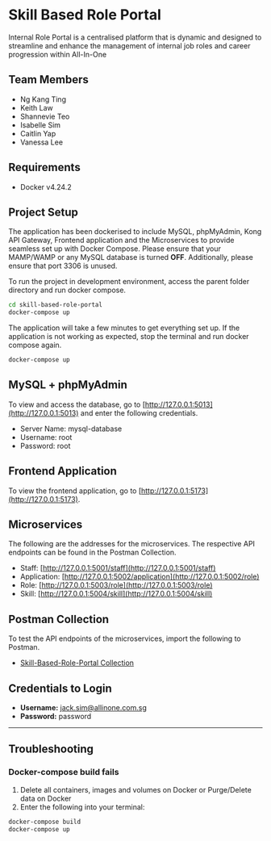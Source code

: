 # Skill Based Role Portal

Internal Role Portal is a centralised platform that is dynamic and designed to streamline and enhance the management of internal job roles and career progression within All-In-One

## Team Members

- Ng Kang Ting
- Keith Law
- Shannevie Teo
- Isabelle Sim
- Caitlin Yap
- Vanessa Lee

## Requirements

- Docker v4.24.2

## Project Setup

The application has been dockerised to include MySQL, phpMyAdmin, Kong API Gateway, Frontend application and the Microservices to provide seamless set up with Docker Compose. Please ensure that your MAMP/WAMP or any MySQL database is turned **OFF**. Additionally, please ensure that port 3306 is unused.

To run the project in development environment, access the parent folder directory and run docker compose.

```sh
cd skill-based-role-portal
docker-compose up
```

The application will take a few minutes to get everything set up. If the application is not working as expected, stop the terminal and run docker compose again.

```sh
docker-compose up
```

## MySQL + phpMyAdmin

To view and access the database, go to [http://127.0.0.1:5013](http://127.0.0.1:5013) and enter the following credentials.

- Server Name: mysql-database
- Username: root
- Password: root

## Frontend Application

To view the frontend application, go to [http://127.0.0.1:5173](http://127.0.0.1:5173).

## Microservices

The following are the addresses for the microservices. The respective API endpoints can be found in the Postman Collection.

- Staff: [http://127.0.0.1:5001/staff](http://127.0.0.1:5001/staff)
- Application: [http://127.0.0.1:5002/application](http://127.0.0.1:5002/role)
- Role: [http://127.0.0.1:5003/role](http://127.0.0.1:5003/role)
- Skill: [http://127.0.0.1:5004/skill](http://127.0.0.1:5004/skill)

## Postman Collection

To test the API endpoints of the microservices, import the following to Postman.

- [Skill-Based-Role-Portal Collection](/skill-based-role-portal.postman_collection.json)

## Credentials to Login

- **Username:** jack.sim@allinone.com.sg
- **Password:** password

<hr>

## Troubleshooting

### Docker-compose build fails

1. Delete all containers, images and volumes on Docker or Purge/Delete data on Docker
2. Enter the following into your terminal:

```sh
docker-compose build
docker-compose up
```
